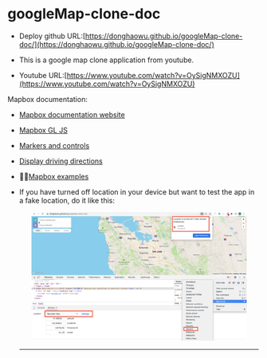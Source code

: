# googleMap-clone-doc

- Deploy github URL:[https://donghaowu.github.io/googleMap-clone-doc/](https://donghaowu.github.io/googleMap-clone-doc/)

- This is a google map clone application from youtube.

- Youtube URL:[https://www.youtube.com/watch?v=OySigNMXOZU](https://www.youtube.com/watch?v=OySigNMXOZU)

Mapbox documentation:

- [Mapbox documentation website](https://docs.mapbox.com/)
- [Mapbox GL JS](https://docs.mapbox.com/mapbox-gl-js/api/)
- [Markers and controls](https://docs.mapbox.com/mapbox-gl-js/api/markers/)
- [Display driving directions](https://docs.mapbox.com/mapbox-gl-js/example/mapbox-gl-directions/)

- :gem::gem:[Mapbox examples](https://docs.mapbox.com/mapbox-gl-js/example/)

- If you have turned off location in your device but want to test the app in a fake location, do it like this:

  <p align="center">
  <img src="./assets/gm-c-01.png" width=90%>
  </p>

  -----------------------------------------------------------------